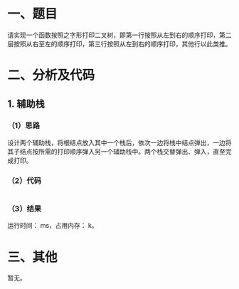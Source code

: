 # 一、题目
请实现一个函数按照之字形打印二叉树，即第一行按照从左到右的顺序打印，第二层按照从右至左的顺序打印，第三行按照从左到右的顺序打印，其他行以此类推。
# 二、分析及代码
## 1. 辅助栈
### （1）思路
设计两个辅助栈，将根结点放入其中一个栈后，依次一边将栈中结点弹出，一边将其子结点按所需的打印顺序弹入另一个辅助栈中。两个栈交替弹出、弹入，直至完成打印。    
### （2）代码 
```java

```
### （3）结果
运行时间： ms，占用内存： k。      
# 三、其他
暂无。 
